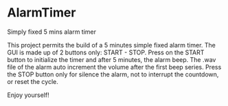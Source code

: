 # AlarmTimer
Simply fixed 5 mins alarm timer

This project permits the build of a 5 minutes simple fixed alarm timer.
The GUI is made up of 2 buttons only: START - STOP.
Press on the START button to initialize the timer and after 5 minutes, the alarm beep.
The .wav file of the alarm auto increment the volume after the first beep series. 
Press the STOP button only for silence the alarm, not to interrupt the countdown, or reset the cycle.

Enjoy yourself!
